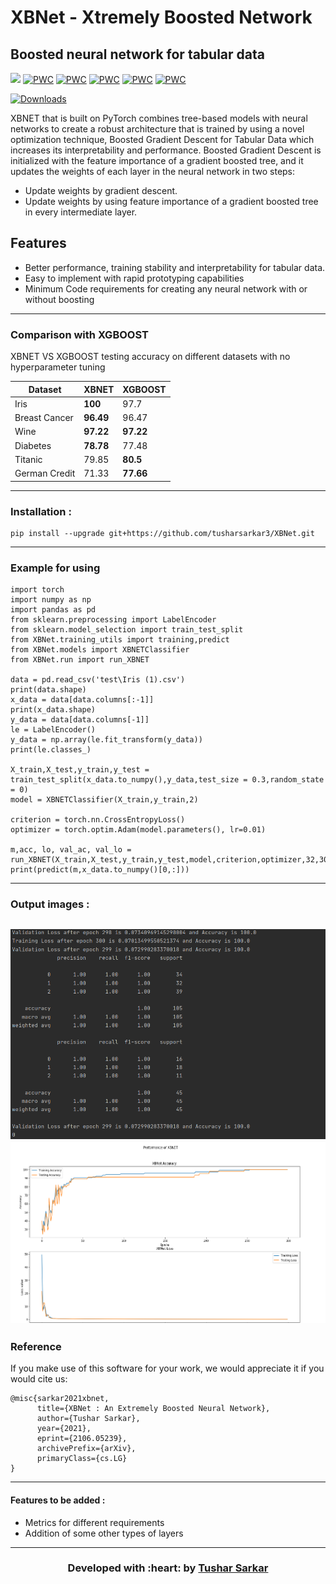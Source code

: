 # XBNet - Xtremely Boosted Network
## Boosted neural network for tabular data

[![](https://img.shields.io/badge/Made_with-PyTorch-res?style=for-the-badge&logo=pytorch)](https://pytorch.org/ "PyTorch")
[![PWC](https://img.shields.io/endpoint.svg?url=https://paperswithcode.com/badge/xbnet-an-extremely-boosted-neural-network/iris-classification-on-iris)](https://paperswithcode.com/sota/iris-classification-on-iris?p=xbnet-an-extremely-boosted-neural-network)
[![PWC](https://img.shields.io/endpoint.svg?url=https://paperswithcode.com/badge/xbnet-an-extremely-boosted-neural-network/diabetes-prediction-on-diabetes)](https://paperswithcode.com/sota/diabetes-prediction-on-diabetes?p=xbnet-an-extremely-boosted-neural-network)
[![PWC](https://img.shields.io/endpoint.svg?url=https://paperswithcode.com/badge/xbnet-an-extremely-boosted-neural-network/survival-prediction-on-titanic)](https://paperswithcode.com/sota/survival-prediction-on-titanic?p=xbnet-an-extremely-boosted-neural-network)
[![PWC](https://img.shields.io/endpoint.svg?url=https://paperswithcode.com/badge/xbnet-an-extremely-boosted-neural-network/breast-cancer-detection-on-breast-cancer-1)](https://paperswithcode.com/sota/breast-cancer-detection-on-breast-cancer-1?p=xbnet-an-extremely-boosted-neural-network)
[![PWC](https://img.shields.io/endpoint.svg?url=https://paperswithcode.com/badge/xbnet-an-extremely-boosted-neural-network/fraud-detection-on-kaggle-credit-card-fraud)](https://paperswithcode.com/sota/fraud-detection-on-kaggle-credit-card-fraud?p=xbnet-an-extremely-boosted-neural-network)
<div class='altmetric-embed' data-badge-type='donut' data-arxiv-id='2106.05239'></div>

[![Downloads](https://pepy.tech/badge/xbnet)](https://pepy.tech/project/xbnet) 
<!-- [![Downloads](https://pepy.tech/badge/xbnet/month)](https://pepy.tech/project/xbnet)
[![Downloads](https://pepy.tech/badge/xbnet/week)](https://pepy.tech/project/xbnet) -->

XBNET that is built on PyTorch combines tree-based models with neural networks to create a robust architecture that is trained by using
a novel optimization technique, Boosted Gradient Descent for Tabular
Data which increases its interpretability and performance. Boosted Gradient Descent is initialized with the
feature importance of a gradient boosted tree, and it updates the weights of each
layer in the neural network in two steps:
- Update weights by gradient descent.
- Update weights by using feature importance of a gradient boosted tree
in every intermediate layer.

## Features

- Better performance, training stability and interpretability for tabular data.
- Easy to implement with rapid prototyping capabilities
- Minimum Code requirements for creating any neural network with or without boosting
---
### Comparison with XGBOOST
XBNET VS XGBOOST testing accuracy on different datasets with no hyperparameter tuning

| Dataset | XBNET  | XGBOOST |
| ---------------- | ---------------- | ---------------- |
| Iris  | <b>100</b>  | 97.7 |
| Breast Cancer  | <b>96.49</b>  | 96.47 |
| Wine  | <b>97.22</b>  | <b>97.22</b> |
| Diabetes  | <b>78.78</b>  | 77.48 |
| Titanic  | 79.85  | <b>80.5</b> |
| German Credit  | 71.33  | <b>77.66</b> |

---
### Installation :
```
pip install --upgrade git+https://github.com/tusharsarkar3/XBNet.git
```
---

### Example for using
```
import torch
import numpy as np
import pandas as pd
from sklearn.preprocessing import LabelEncoder
from sklearn.model_selection import train_test_split
from XBNet.training_utils import training,predict
from XBNet.models import XBNETClassifier
from XBNet.run import run_XBNET

data = pd.read_csv('test\Iris (1).csv')
print(data.shape)
x_data = data[data.columns[:-1]]
print(x_data.shape)
y_data = data[data.columns[-1]]
le = LabelEncoder()
y_data = np.array(le.fit_transform(y_data))
print(le.classes_)

X_train,X_test,y_train,y_test = train_test_split(x_data.to_numpy(),y_data,test_size = 0.3,random_state = 0)
model = XBNETClassifier(X_train,y_train,2)

criterion = torch.nn.CrossEntropyLoss()
optimizer = torch.optim.Adam(model.parameters(), lr=0.01)

m,acc, lo, val_ac, val_lo = run_XBNET(X_train,X_test,y_train,y_test,model,criterion,optimizer,32,300)
print(predict(m,x_data.to_numpy()[0,:]))
```
---
### Output images :

![img](screenshots/Results_metrics.png)  
![img](screenshots/results_graph.png)
---

### Reference
If you make use of this software for your work, we would appreciate it if you would cite us:
```
@misc{sarkar2021xbnet,
      title={XBNet : An Extremely Boosted Neural Network}, 
      author={Tushar Sarkar},
      year={2021},
      eprint={2106.05239},
      archivePrefix={arXiv},
      primaryClass={cs.LG}
}
```
---
 #### Features to be added :
- Metrics for different requirements
- Addition of some other types of layers

---

<h3 align="center"><b>Developed with :heart: by <a href="https://github.com/tusharsarkar3">Tushar Sarkar</a>
